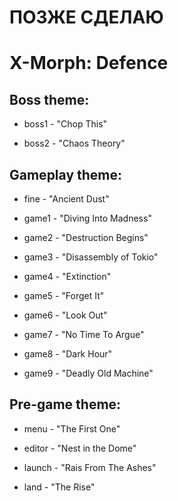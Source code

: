 # ПОЗЖЕ СДЕЛАЮ

# X-Morph: Defence
## Boss theme:
- boss1 - "Chop This"

- boss2 - "Chaos Theory"

## Gameplay theme:
- fine - "Ancient Dust"

- game1 - "Diving Into Madness"

- game2 - "Destruction Begins"

- game3 - "Disassembly of Tokio"

- game4 - "Extinction"

- game5 - "Forget It"

- game6 - "Look Out"

- game7 - "No Time To Argue"

- game8 - "Dark Hour"

- game9 - "Deadly Old Machine"

## Pre-game theme:
- menu - "The First One"

- editor - "Nest in the Dome"

- launch - "Rais From The Ashes"

- land - "The Rise"
